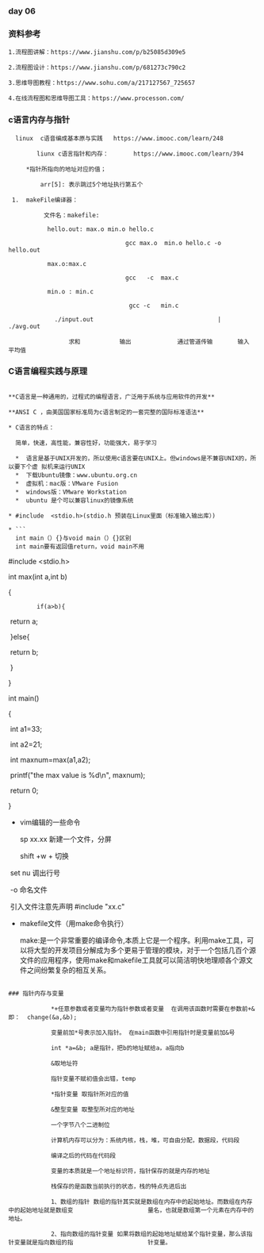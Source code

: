 ### day 06

###  资料参考

```
1.流程图讲解：https://www.jianshu.com/p/b25085d309e5

2.流程图设计：https://www.jianshu.com/p/681273c790c2

3.思维导图教程：https://www.sohu.com/a/217127567_725657

4.在线流程图和思维导图工具：https://www.processon.com/
```

### c**语言内存与指针**

```
  linux  c语音编成基本原与实践   https://www.imooc.com/learn/248

​        liunx c语言指针和内存：       https://www.imooc.com/learn/394

​     *指针所指向的地址对应的值；

​         arr[5]: 表示跳过5个地址执行第五个

​ 1.  makeFile编译器：

​		   文件名：makefile:

	​		hello.out: max.o min.o hello.c
	
	​		                      gcc max.o  min.o hello.c -o  hello.out
	
	​		max.o:max.c
	
	​							  gcc   -c  max.c  
	
	​		min.o : min.c
	
	​							   gcc -c   min.c

     ​	      ./input.out                                   |                                    ./avg.out          						

​                 求和           输出             通过管道传输       输入        平均值
```

### C语言编程实践与原理

```

**C语言是一种通用的，过程式的编程语言，广泛用于系统与应用软件的开发**

**ANSI C ，由美国国家标准局为c语言制定的一套完整的国际标准语法**

* C语言的特点：

  简单，快速，高性能，兼容性好，功能强大，易于学习

  *  语言是基于UNIX开发的，所以使用c语言要在UNIX上。但windows是不兼容UNIX的，所以要下个虚 拟机来运行UNIX 
  *  下载Ubuntu镜像：www.ubuntu.org.cn 
  *  虚拟机：mac版：VMware Fusion 
  *  windows版：VMware Workstation 
  *  ubuntu 是个可以兼容linux的镜像系统

* #include  <stdio.h>(stdio.h 预装在Linux里面（标准输入输出库）)

* ```
  int main（）{}与void main（）{}区别
  int main要有返回值return，void main不用
  ```

  #include <stdio.h>

  int max(int a,int b)

  { 

   			if(a>b){

  ​					return a;

  ​					}else{

  ​					return b;

  ​				}

  }

  int main()

  {

  ​		int a1=33;

  ​        int a2=21;

  ​		int maxnum=max(a1,a2);

  ​		printf("the max value is %d\n", maxnum);

  ​		return 0;

  }

  * vim编辑的一些命令

    sp xx.xx 新建一个文件，分屏 

    shift +w + 切换 

  ​        set nu 调出行号 

  ​        -o 命名文件 

  ​        引入文件注意先声明 #include "xx.c"    

* makefile文件（用make命令执行）

  make:是一个非常重要的编译命令,本质上它是一个程序。利用make工具，可以将大型的开发项目分解成为多个更易于管理的模块，对于一个包括几百个源文件的应用程序，使用make和makefile工具就可以简洁明快地理顺各个源文件之间纷繁复杂的相互关系。
```

### 指针内存与变量

```
                *+任意参数或者变量均为指针参数或者变量  在调用该函数时需要在参数前+& 即：  change(&a,&b);

                变量前加*号表示加入指针。 在main函数中引用指针时是变量前加&号

                int *a=&b; a是指针，把b的地址赋给a，a指向b

                &取地址符

                指针变量不赋初值会出错，temp

                *指针变量 取指针所对应的值

                &整型变量 取整型所对应的地址

                一个字节八个二进制位

                计算机内存可以分为：系统内核，栈，堆，可自由分配，数据段，代码段

                编译之后的代码在代码段

                变量的本质就是一个地址标识符，指针保存的就是内存的地址

                栈保存的是函数当前执行的状态，栈的特点先进后出

                1、数组的指针 数组的指针其实就是数组在内存中的起始地址。而数组在内存中的起始地址就是数组变                     量名，也就是数组第一个元素在内存中的地址。 

                2、指向数组的指针变量 如果将数组的起始地址赋给某个指针变量，那么该指针变量就是指向数组的指                     针变量。
```



